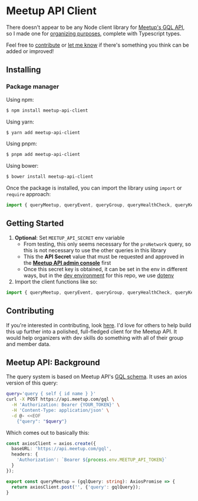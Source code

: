 # Meetup API Client
There doesn't appear to be any Node client library for [Meetup's GQL API](https://www.meetup.com/api/general/), so I made one for [organizing purposes](https://nyctnb.com), complete with Typescript types.

Feel free to [contribute](CONTRIBUTING.md) or [let me know](../../issues) if there's something you think can be added or improved!

## Installing

### Package manager

Using npm:

```bash
$ npm install meetup-api-client
```

Using yarn:

```bash
$ yarn add meetup-api-client
```

Using pnpm:

```bash
$ pnpm add meetup-api-client
```

Using bower:

```bash
$ bower install meetup-api-client
```

Once the package is installed, you can import the library using `import` or `require` approach:

```js
import { queryMeetup, queryEvent, queryGroup, queryHealthCheck, queryKeywordSearch, queryProNetwork } from 'meetup-api-client';
```

## Getting Started

1. **Optional**: Set `MEETUP_API_SECRET` env variable
   * From testing, this only seems necessary for the `proNetwork` query, so this is not necessary to use the other queries in this library
   * This the **API Secret** value that must be requested and approved in the **[Meetup API admin console](https://www.meetup.com/api/oauth/list/)** first
   * Once this secret key is obtained, it can be set in the env in different ways, but in the [dev environment](CONTRIBUTING.md) for this repo, we use [dotenv](https://www.npmjs.com/package/dotenv)
2. Import the client functions like so:
```js
import { queryMeetup, queryEvent, queryGroup, queryHealthCheck, queryKeywordSearch, queryProNetwork } from 'meetup-api-client';
```

## Contributing
If you're interested in contributing, look [here](CONTRIBUTING.md).  I'd love for others to help build this up further into a polished, full-fledged client for the Meetup API.  It would help organizers with dev skills do something with all of their group and member data.

## Meetup API: Background
The query system is based on Meetup API's [GQL schema](https://www.meetup.com/api/schema/#graphQl-schema).  It uses an axios version of this query:

```bash
query='query { self { id name } }'
curl -X POST https://api.meetup.com/gql \
  -H 'Authorization: Bearer {YOUR_TOKEN}' \
  -H 'Content-Type: application/json' \
  -d @- <<EOF
    {"query": "$query"}
```

Which comes out to basically this:
```typescript
const axiosClient = axios.create({
  baseURL: 'https://api.meetup.com/gql',
  headers: {
    'Authorization': `Bearer ${process.env.MEETUP_API_TOKEN}`
  }
});

export const queryMeetup = (gqlQuery: string): AxiosPromise => {
  return axiosClient.post('', {'query': gqlQuery});
}
```
